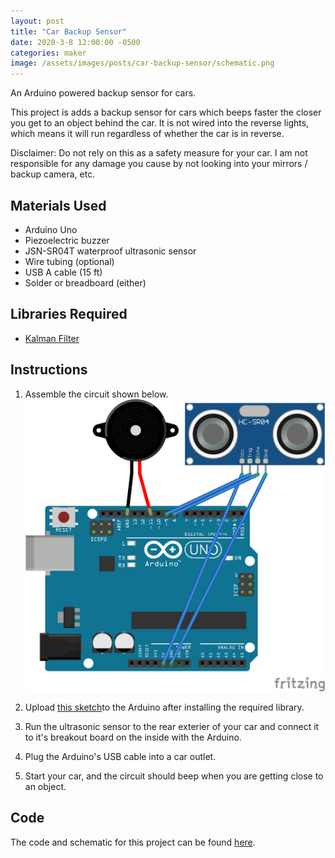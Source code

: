 ```yaml
---
layout: post
title: "Car Backup Sensor"
date: 2020-3-8 12:00:00 -0500
categories: maker
image: /assets/images/posts/car-backup-sensor/schematic.png
---
```


An Arduino powered backup sensor for cars.

This project is adds a backup sensor for cars which beeps faster the closer you get to an object behind the car. It is not wired into the reverse lights, which means it will run regardless of whether the car is in reverse.

Disclaimer: Do not rely on this as a safety measure for your car. I am not responsible for any damage you cause by not looking into your mirrors / backup camera, etc.

## Materials Used

- Arduino Uno
- Piezoelectric buzzer
- JSN-SR04T waterproof ultrasonic sensor
- Wire tubing (optional)
- USB A cable (15 ft)
- Solder or breadboard (either)

## Libraries Required

- [Kalman Filter](https://github.com/kylecorry31/kalman-filter)

## Instructions

1. Assemble the circuit shown below.
   ![Schematic](/assets/images/posts/car-backup-sensor/schematic.png)

2. Upload [this sketch](https://github.com/kylecorry31/car-backup-sensor)to the Arduino after installing the required library.

3. Run the ultrasonic sensor to the rear exterier of your car and connect it to it's breakout board on the inside with the Arduino.

4. Plug the Arduino's USB cable into a car outlet.

5. Start your car, and the circuit should beep when you are getting close to an object.

## Code

The code and schematic for this project can be found [here](https://github.com/kylecorry31/car-backup-sensor).
